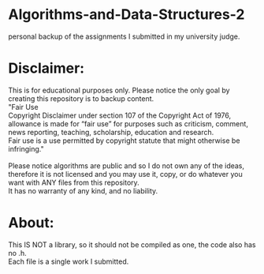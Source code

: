 # Algorithms-and-Data-Structures-2
personal backup of the assignments I submitted in my university judge.<br />

# Disclaimer:
This is for educational purposes only. Please notice the only goal by creating this repository is to backup content.<br />
"Fair Use<br />
Copyright Disclaimer under section 107 of the Copyright Act of 1976, allowance is made for “fair use” for purposes such as criticism, comment, news reporting, teaching, scholarship, education and research.<br />
Fair use is a use permitted by copyright statute that might otherwise be infringing."<br /><br />
Please notice algorithms are public and so I do not own any of the ideas, therefore it is not licensed and you may use it, copy, or do whatever you want with ANY files from this repository.<br />
It has no warranty of any kind, and no liability.<br />

# About:
This IS NOT a library, so it should not be compiled as one, the code also has no .h.<br />
Each file is a single work I submitted.<br />